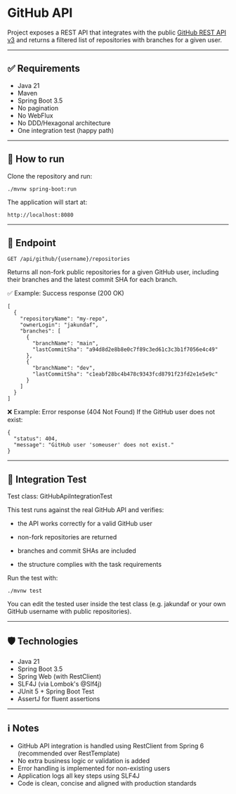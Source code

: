 # GitHub API 

Project exposes a REST API that integrates with the public [GitHub REST API v3](https://docs.github.com/en/rest) and returns a filtered list of repositories with branches for a given user.

---

## ✅ Requirements

- Java 21
- Maven
- Spring Boot 3.5
- No pagination
- No WebFlux
- No DDD/Hexagonal architecture
- One integration test (happy path)

---

## 🚀 How to run

Clone the repository and run:

```
./mvnw spring-boot:run
```

The application will start at:
```
http://localhost:8080
```
---

## 🔗 Endpoint
```
GET /api/github/{username}/repositories
```
Returns all non-fork public repositories for a given GitHub user, including their branches and the latest commit SHA for each branch.

✅ Example: Success response (200 OK)

```
[
  {
    "repositoryName": "my-repo",
    "ownerLogin": "jakundaf",
    "branches": [
      {
        "branchName": "main",
        "lastCommitSha": "a94d8d2e8b8e0c7f89c3ed61c3c3b1f7056e4c49"
      },
      {
        "branchName": "dev",
        "lastCommitSha": "c1eabf28bc4b478c9343fcd8791f23fd2e1e5e9c"
      }
    ]
  }
]
```

❌ Example: Error response (404 Not Found)
If the GitHub user does not exist:

```
{
  "status": 404,
  "message": "GitHub user 'someuser' does not exist."
}
```
---
## 🧪 Integration Test

Test class: GitHubApiIntegrationTest

This test runs against the real GitHub API and verifies:

- the API works correctly for a valid GitHub user

- non-fork repositories are returned

- branches and commit SHAs are included

- the structure complies with the task requirements

Run the test with:
```
./mvnw test
```

You can edit the tested user inside the test class (e.g. jakundaf or your own GitHub username with public repositories).

---
##  🛡️ Technologies
- Java 21
- Spring Boot 3.5
- Spring Web (with RestClient)
- SLF4J (via Lombok's @Slf4j)
- JUnit 5 + Spring Boot Test
- AssertJ for fluent assertions
---

## ℹ️ Notes
- GitHub API integration is handled using RestClient from Spring 6 (recommended over RestTemplate)
- No extra business logic or validation is added
- Error handling is implemented for non-existing users
- Application logs all key steps using SLF4J
- Code is clean, concise and aligned with production standards










































